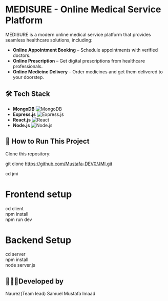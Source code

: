 # MEDISURE - Online Medical Service Platform  

MEDISURE is a modern online medical service platform that provides seamless healthcare solutions, including:  

- **Online Appointment Booking** – Schedule appointments with verified doctors.  
- **Online Prescription** – Get digital prescriptions from healthcare professionals.  
- **Online Medicine Delivery** – Order medicines and get them delivered to your doorstep.  

## 🛠 Tech Stack  
- **MongoDB** ![MongoDB](https://img.shields.io/badge/MongoDB-47A248?style=for-the-badge&logo=mongodb&logoColor=white)  
- **Express.js** ![Express.js](https://img.shields.io/badge/Express.js-000000?style=for-the-badge&logo=express&logoColor=white)  
- **React.js** ![React](https://img.shields.io/badge/React-61DAFB?style=for-the-badge&logo=react&logoColor=black)  
- **Node.js** ![Node.js](https://img.shields.io/badge/Node.js-339933?style=for-the-badge&logo=node.js&logoColor=white)  

## 🚀 How to Run This Project  

Clone this repository:  

git clone https://github.com/Mustafa-DEV0/JMI.git

cd jmi

# Frontend setup

cd client  
npm install  
npm run dev

# Backend Setup

cd server  
npm install  
node server.js

## 👩🏽‍💻Developed by 
Naurez(Team lead)
Samuel
Mustafa
Imaad
